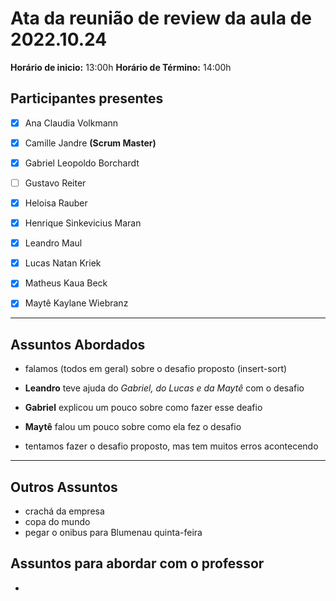 # Ata da reunião de review da aula de 2022.10.24

**Horário de inicio:** 13:00h  **Horário de Término:** 14:00h




## Participantes presentes

- [x] Ana  Claudia Volkmann

- [x] Camille Jandre **(Scrum Master)**

- [x] Gabriel Leopoldo Borchardt

- [ ] Gustavo Reiter

- [x] Heloisa Rauber

- [x] Henrique Sinkevicius Maran 

- [x] Leandro Maul

- [x] Lucas Natan Kriek

- [x] Matheus Kaua Beck

- [x] Maytê Kaylane Wiebranz 



---



## Assuntos Abordados  



- falamos (todos em geral) sobre o desafio proposto (insert-sort)  
- **Leandro** teve ajuda do *Gabriel, do Lucas e da Maytê* com o desafio  
- **Gabriel** explicou um pouco sobre como fazer esse deafio  
- **Maytê** falou um pouco sobre como ela fez o desafio  

- tentamos fazer o desafio proposto, mas tem muitos erros acontecendo 
   

     
---



## Outros Assuntos

- crachá da empresa  
- copa do mundo  
- pegar o onibus para Blumenau quinta-feira  


  

## Assuntos para abordar com o professor  

-   
